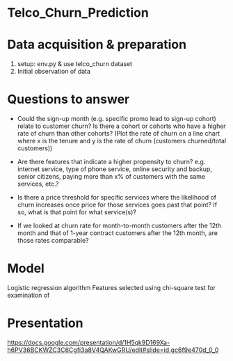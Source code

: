 # Telco_Churn_Prediction

# Data acquisition & preparation

1. setup: env.py & use telco_churn dataset
2. Initial observation of data 



# Questions to answer

- Could the sign-up month (e.g. specific promo lead to sign-up cohort) relate to customer churn? 
  Is there a cohort or cohorts who have a higher rate of churn than other cohorts? 
  (Plot the rate of churn on a line chart where x is the tenure and y is the rate of churn (customers churned/total     customers))
  
- Are there features that indicate a higher propensity to churn? e.g. internet service, type of phone service, online security and backup, senior citizens, paying more than x% of customers with the same services, etc.?

- Is there a price threshold for specific services where the likelihood of churn increases once price for those services goes past that point? If so, what is that point for what service(s)?

- If we looked at churn rate for month-to-month customers after the 12th month and that of 1-year contract customers after the 12th month, are those rates comparable?

# Model
Logistic regression algorithm 
Features selected using chi-square test for examination of 
# Presentation
https://docs.google.com/presentation/d/1H5qk9D169Xa-h6PV36BCKWZC3C6Cgfi3a8V4QAKwGRU/edit#slide=id.gc6f9e470d_0_0

